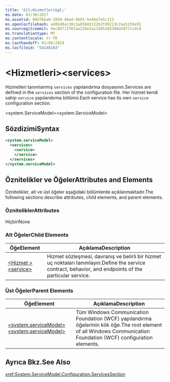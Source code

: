 ```yaml
---
title: '&lt;Hizmetleri&gt;'
ms.date: 03/30/2017
ms.assetid: 80d76ba9-2058-48ad-9b91-5e4be7e5c113
ms.openlocfilehash: a48bd0ac30c1a85602122b2fd9213c2aa5159e91
ms.sourcegitcommit: 4ac80713f6faa220e5a119d5165308a58f7ccdc8
ms.translationtype: MT
ms.contentlocale: tr-TR
ms.lasthandoff: 01/09/2019
ms.locfileid: "54148103"
---
```

# <a name="ltservicesgt"></a><span data-ttu-id="5d861-102">&lt;Hizmetleri&gt;</span><span class="sxs-lookup"><span data-stu-id="5d861-102">&lt;services&gt;</span></span>
<span data-ttu-id="5d861-103">Hizmetleri tanımlanmış `services` yapılandırma dosyasının.</span><span class="sxs-lookup"><span data-stu-id="5d861-103">Services are defined in the `services` section of the configuration file.</span></span> <span data-ttu-id="5d861-104">Her hizmet kendi sahip `service` yapılandırma bölümü.</span><span class="sxs-lookup"><span data-stu-id="5d861-104">Each service has its own `service` configuration section.</span></span>  
  
 <span data-ttu-id="5d861-105">\<system.ServiceModel></span><span class="sxs-lookup"><span data-stu-id="5d861-105">\<system.ServiceModel></span></span>  
  
## <a name="syntax"></a><span data-ttu-id="5d861-106">Sözdizimi</span><span class="sxs-lookup"><span data-stu-id="5d861-106">Syntax</span></span>  
  
```xml  
<system.serviceModel>
  <services>
    <service>
    </service>
  </services>
</system.serviceModel>
```  
  
## <a name="attributes-and-elements"></a><span data-ttu-id="5d861-107">Öznitelikler ve Öğeler</span><span class="sxs-lookup"><span data-stu-id="5d861-107">Attributes and Elements</span></span>  
 <span data-ttu-id="5d861-108">Öznitelikler, alt ve üst öğeler aşağıdaki bölümlerde açıklanmaktadır.</span><span class="sxs-lookup"><span data-stu-id="5d861-108">The following sections describe attributes, child elements, and parent elements.</span></span>  
  
### <a name="attributes"></a><span data-ttu-id="5d861-109">Öznitelikler</span><span class="sxs-lookup"><span data-stu-id="5d861-109">Attributes</span></span>  
 <span data-ttu-id="5d861-110">Hiçbiri</span><span class="sxs-lookup"><span data-stu-id="5d861-110">None</span></span>  
  
### <a name="child-elements"></a><span data-ttu-id="5d861-111">Alt Öğeler</span><span class="sxs-lookup"><span data-stu-id="5d861-111">Child Elements</span></span>  
  
|<span data-ttu-id="5d861-112">Öğe</span><span class="sxs-lookup"><span data-stu-id="5d861-112">Element</span></span>|<span data-ttu-id="5d861-113">Açıklama</span><span class="sxs-lookup"><span data-stu-id="5d861-113">Description</span></span>|  
|-------------|-----------------|  
|[<span data-ttu-id="5d861-114">\<Hizmet ></span><span class="sxs-lookup"><span data-stu-id="5d861-114">\<service></span></span>](../../../../../docs/framework/configure-apps/file-schema/wcf/service.md)|<span data-ttu-id="5d861-115">Hizmet sözleşmesi, davranış ve belirli bir hizmet uç noktaları tanımlayın.</span><span class="sxs-lookup"><span data-stu-id="5d861-115">Define the service contract, behavior, and endpoints of the particular service.</span></span>|  
  
### <a name="parent-elements"></a><span data-ttu-id="5d861-116">Üst Öğeler</span><span class="sxs-lookup"><span data-stu-id="5d861-116">Parent Elements</span></span>  
  
|<span data-ttu-id="5d861-117">Öğe</span><span class="sxs-lookup"><span data-stu-id="5d861-117">Element</span></span>|<span data-ttu-id="5d861-118">Açıklama</span><span class="sxs-lookup"><span data-stu-id="5d861-118">Description</span></span>|  
|-------------|-----------------|  
|[<span data-ttu-id="5d861-119">\<system.serviceModel></span><span class="sxs-lookup"><span data-stu-id="5d861-119">\<system.serviceModel></span></span>](../../../../../docs/framework/configure-apps/file-schema/wcf/system-servicemodel.md)|<span data-ttu-id="5d861-120">Tüm Windows Communication Foundation (WCF) yapılandırma öğelerinin kök öğe.</span><span class="sxs-lookup"><span data-stu-id="5d861-120">The root element of all Windows Communication Foundation (WCF) configuration elements.</span></span>|  
  
## <a name="see-also"></a><span data-ttu-id="5d861-121">Ayrıca Bkz.</span><span class="sxs-lookup"><span data-stu-id="5d861-121">See Also</span></span>  
 <xref:System.ServiceModel.Configuration.ServicesSection>
